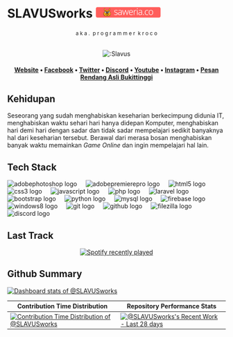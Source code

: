 # SLAVUSworks <a href="https://saweria.co/slavusworks" target="_blank" rel="noopener noreferrer"><img src="https://raw.githubusercontent.com/SLAVUSworks/KanColle-Indonesia-Patch-KCCP/development/Non-Game%20Assets/saweriabtn.png"  width="150"/></a>

<div align="center">
<small>a k a . &nbsp;p r o g r a m m e r&nbsp; k r o c o</small>
<br>
<br>

![:Slavus](https://count.getloli.com/get/@slavusworks?theme=rule34)
</div>

<h4 align="center">
  <a href="https://slavuwus.rf.gd">Website</a>
  •
  <a href="https://www.facebook.com/aghaslavus/">Facebook</a>
  •
  <a href="https://x.com/AghaSlavus">Twitter</a>
  •
  <a href="https://discordapp.com/users/496615293506813952">Discord</a>
  •
  <a href="https://www.youtube.com/@aghaslavus">Youtube</a>
  •
  <a href="https://www.instagram.com/aghaslavus/">Instagram</a>
  •
  <a href="https://wa.me/6282392797234">Pesan Rendang Asli Bukittinggi</a>
</h3>

## Kehidupan

Seseorang yang sudah menghabiskan keseharian berkecimpung didunia IT, menghabiskan waktu sehari hari hanya didepan Komputer, menghabiskan hari demi hari dengan sadar dan tidak sadar mempelajari sedikit banyaknya hal dari keseharian tersebut. Berawal dari merasa bosan menghabiskan banyak waktu memainkan *Game Online* dan ingin mempelajari hal lain.

## Tech Stack

<div align="left">
  <img src="https://skillicons.dev/icons?i=ps" height="40" alt="adobephotoshop logo"  />
  <img width="12" />
  <img src="https://skillicons.dev/icons?i=pr" height="40" alt="adobepremierepro logo"  />
  <img width="12" />
  <img src="https://skillicons.dev/icons?i=html" height="40" alt="html5 logo"  />
  <img width="12" />
  <img src="https://skillicons.dev/icons?i=css" height="40" alt="css3 logo"  />
  <img width="12" />
  <img src="https://skillicons.dev/icons?i=js" height="40" alt="javascript logo"  />
  <img width="12" />
  <img src="https://skillicons.dev/icons?i=php" height="40" alt="php logo"  />
  <img width="12" />
  <img src="https://www.logo.wine/a/logo/Laravel/Laravel-Logo.wine.svg" height="40" alt="laravel logo"  />
  <img width="12" />
  <img src="https://cdn.jsdelivr.net/gh/devicons/devicon/icons/bootstrap/bootstrap-original.svg" height="40" alt="bootstrap logo"  />
  <img width="12" />
  <img src="https://skillicons.dev/icons?i=py" height="40" alt="python logo"  />
  <img width="12" />
  <img src="https://skillicons.dev/icons?i=mysql" height="40" alt="mysql logo"  />
  <img width="12" />
  <img src="https://skillicons.dev/icons?i=firebase" height="40" alt="firebase logo"  />
  <img width="12" />
  <img src="https://cdn.jsdelivr.net/gh/devicons/devicon/icons/windows8/windows8-original.svg" height="40" alt="windows8 logo"  />
  <img width="12" />
  <img src="https://cdn.jsdelivr.net/gh/devicons/devicon/icons/git/git-original.svg" height="40" alt="git logo"  />
  <img width="12" />
  <img src="https://skillicons.dev/icons?i=github" height="40" alt="github logo"  />
  <img width="12" />
  <img src="https://cdn.simpleicons.org/filezilla/BF0000" height="40" alt="filezilla logo"  />
  <img width="12" />
  <img src="https://cdn.simpleicons.org/discord/5865F2" height="40" alt="discord logo"  />
</div>

###

###

## Last Track

<div align="center">
  <a href="https://open.spotify.com/user/31uul6woyelbo445shg46ewtbify">
    <img src="https://spotify-recently-played-readme.vercel.app/api?user=31uul6woyelbo445shg46ewtbify&count=5&unique=true" alt="Spotify recently played"  />
  </a>
</div>

## Github Summary

[![Dashboard stats of @SLAVUSworks](https://next.ossinsight.io/widgets/official/compose-user-dashboard-stats/thumbnail.png?user_id=88041664&image_size=auto&color_scheme=dark)](https://next.ossinsight.io/widgets/official/compose-user-dashboard-stats?user_id=88041664)

| Contribution Time Distribution | Repository Performance Stats |
| ----------- | ----------- |
|[![Contribution Time Distribution of @SLAVUSworks](https://next.ossinsight.io/widgets/official/analyze-user-contribution-time-distribution/thumbnail.png?period=all_times&user_id=88041664&image_size=auto&color_scheme=dark)](https://next.ossinsight.io/widgets/official/analyze-user-contribution-time-distribution?period=all_times&user_id=88041664)|[![@SLAVUSworks's Recent Work - Last 28 days](https://next.ossinsight.io/widgets/official/compose-currently-working-on/thumbnail.png?activity_type=all&user_id=88041664&image_size=auto&color_scheme=dark)](https://next.ossinsight.io/widgets/official/compose-currently-working-on?activity_type=all&user_id=88041664)


